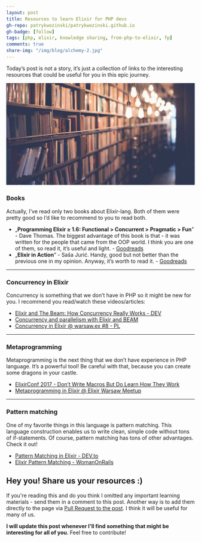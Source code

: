 ```yaml
---
layout: post
title: Resources to learn Elixir for PHP devs
gh-repo: patrykwozinski/patrykwozinski.github.io
gh-badge: [follow]
tags: [php, elixir, knowledge sharing, from-php-to-elixir, fp]
comments: true
share-img: "/img/blog/alchemy-2.jpg"
---
```


Today’s post is not a story, it’s just a collection of links to the interesting resources that could be useful for you in this epic journey.

<p align="center">
    <img src="/img/blog/alchemy-2.jpg" alt="Alchemy"/>
</p>

### Books
Actually, I’ve read only two books about Elixir-lang. Both of them were pretty good so I’d like to recommend to you to read both.
- „**Programming Elixir ≥ 1.6: Functional > Concurrent > Pragmatic > Fun**” - Dave Thomas. The biggest advantage of this book is that - it was written for the people that came from the OOP world. I think you are one of them, so read it, it’s useful and light. - [Goodreads](https://www.goodreads.com/book/show/40654424-programming-elixir-1-6)
- „**Elixir in Action**” - Saša Jurić. Handy, good but not better than the previous one in my opinion. Anyway, it’s worth to read it. - [Goodreads](https://www.goodreads.com/book/show/20524444-elixir-in-action)

<hr>

### Concurrency in Elixir
Concurrency is something that we don’t have in PHP so it might be new for you. I recommend you read/watch these videos/articles:
- [Elixir and The Beam: How Concurrency Really Works - DEV](https://dev.to/sophiedebenedetto/elixir-and-the-beam-how-concurrency-really-works-354n)
- [Concurrency and parallelism with Elixir and BEAM](https://medium.com/@patrykbak/concurrency-and-parallelism-with-elixir-and-beam-c683b2215c38)
- [Concurrency in Elixir @ warsaw.ex #8 - PL](https://www.youtube.com/watch?v=nQC0cl9Jago)

<hr>

### Metaprogramming
Metaprogramming is the next thing that we don’t have experience in PHP language. It’s a powerful tool! Be careful with that, because you can create some dragons in your castle.
- [ElixirConf 2017 - Don’t Write Macros   But Do Learn How They Work](https://www.youtube.com/watch?v=Bo48sQDb-hk)
- [Metaprogramming in Elixir @ Elixir Warsaw Meetup](https://www.youtube.com/watch?v=2-mxFhVEoWA)

<hr>

### Pattern matching
One of my favorite things in this language is pattern matching. This language construction enables us to write clean, simple code without tons of if-statements. Of course, pattern matching has tons of other advantages. Check it out!
- [Pattern Matching in Elixir - DEV.to](https://dev.to/flatironschool/pattern-matching-in-elixir-33m1)
- [Elixir Pattern Matching - WomanOnRails](https://womanonrails.com/elixir-pattern-matching)

## Hey you! Share us your resources :)
If you're reading this and do you think I omitted any important learning materials - send them in a comment to this post. Another way is to add them directly to the page via [Pull Request to the post](https://github.com/patrykwozinski/patrykwozinski.github.io/blob/master/_posts/2020-09-17-resources-to-learn-elixir-for-php-devs.md). I think it will be useful for many of us.

**I will update this post whenever I'll find something that might be interesting for all of you**. Feel free to contribute!
